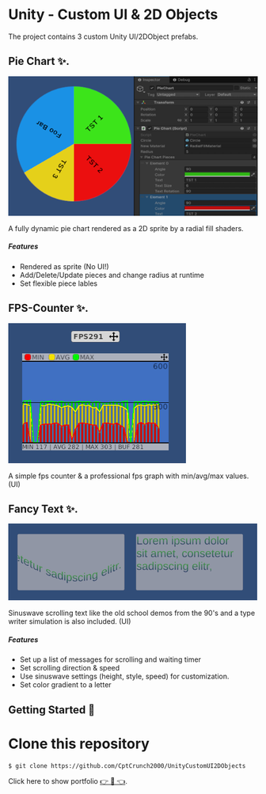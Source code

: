 # Unity - Custom UI & 2D Objects
The project contains 3 custom Unity UI/2DObject prefabs.

## Pie Chart  ✨.
![PieChart](/ReadMe/PieChart.png)

A fully dynamic pie chart rendered as a 2D sprite by a radial fill shaders.

##### Features
- Rendered as sprite (No UI!)
- Add/Delete/Update pieces and change radius at runtime
- Set flexible piece lables

## FPS-Counter  ✨.
![FpsCounter](/ReadMe/FpsCounter.png)

A simple fps counter & a professional fps graph with min/avg/max values. (UI) 

## Fancy Text  ✨.
![FancyText](/ReadMe/FancyText.png)

Sinuswave scrolling text like the old school demos from the 90's and a type writer simulation is also included. (UI) 

##### Features
- Set up a list of messages for scrolling and waiting timer
- Set scrolling direction & speed
- Use sinuswave settings (height, style, speed) for customization.
- Set color gradient to a letter

## Getting Started 🚀

# Clone this repository
```
$ git clone https://github.com/CptCrunch2000/UnityCustomUI2DObjects
```

Click here to show portfolio [👉 👀 👈](https://cptcrunch2000.github.io/portfolio/).
